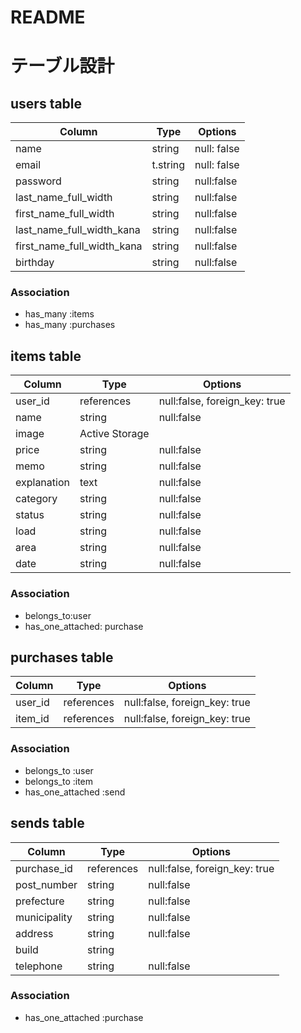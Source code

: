 # README

# テーブル設計

## users table

|Column                    |Type    |Options     |
|--------------------------|--------|------------|
|name                      |string  |null: false |
|email                     |t.string|null: false |
|password                  |string  |null:false  |
|last_name_full_width      |string  |null:false  |
|first_name_full_width     |string  |null:false  |
|last_name_full_width_kana |string  |null:false  |
|first_name_full_width_kana|string  |null:false  |
|birthday                  |string  |null:false  |

### Association

- has_many :items
- has_many :purchases


## items table

|Column                    |Type      |Options                        |
|--------------------------|----------|-------------------------------|
|user_id                   |references|null:false, foreign_key: true  |
|name                      |string    |null:false                     |
|image                     |Active Storage                            |
|price                     |string    |null:false                     |
|memo                      |string    |null:false                     |
|explanation               |text      |null:false                     |
|category                  |string    |null:false                     |
|status                    |string    |null:false                     |
|load                      |string    |null:false                     |
|area                      |string    |null:false                     |
|date                      |string    |null:false                     |

### Association

- belongs_to:user
- has_one_attached: purchase

## purchases table

|Column                    |Type      |Options                        |
|--------------------------|----------|-------------------------------|
|user_id                   |references|null:false, foreign_key: true  |
|item_id                   |references|null:false, foreign_key: true  |

### Association

- belongs_to :user
- belongs_to :item
- has_one_attached :send


## sends table
|Column                    |Type      |Options                        |
|--------------------------|----------|-------------------------------|
|purchase_id               |references|null:false, foreign_key: true  |
|post_number               |string    |null:false                     |
|prefecture                |string    |null:false                     |
|municipality              |string    |null:false                     |
|address                   |string    |null:false                     |
|build                     |string    |                               |
|telephone                 |string    |null:false                     |

### Association

- has_one_attached :purchase